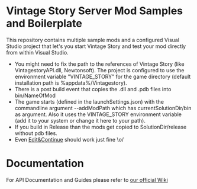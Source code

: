 # Vintage Story Server Mod Samples and Boilerplate

This repository contains multiple sample mods and a configured Visual Studio project that let's you start Vintage Story and test your mod directly from within Visual Studio.
- You might need to fix the path to the references of Vintage Story (like VintagestoryAPI.dll, Newtonsoft). The project is configured to use the environment variable "VINTAGE_STORY" for the game directory (default installation path is %appdata%/Vintagestory).
- There is a post build event that copies the .dll and .pdb files into bin/NameOfMod
- The game starts (defined in the launchSettings.json) with the commandline argument --addModPath which has currentSolutionDir/bin as argument. Also it uses the VINTAGE_STORY environment variable (add it to your system or change it here to your path).
- If you build in Release than the mods get copied to SolutionDir/release without pdb files.
- Even [Edit&Continue](https://msdn.microsoft.com/en-us/library/bcew296c.aspx) should work just fine \o/

# Documentation

For API Documentation and Guides please refer to [our official Wiki](http://wiki.vintagestory.at/)
